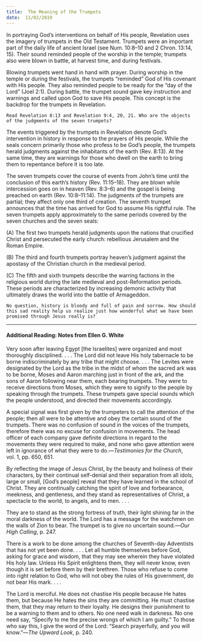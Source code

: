 ```yaml
---
title:  The Meaning of the Trumpets
date:  11/02/2019
---
```


In portraying God’s interventions on behalf of His people, Revelation uses the imagery of trumpets in the Old Testament. Trumpets were an important part of the daily life of ancient Israel (see Num. 10:8–10 and 2 Chron. 13:14, 15). Their sound reminded people of the worship in the temple; trumpets also were blown in battle, at harvest time, and during festivals.

Blowing trumpets went hand in hand with prayer. During worship in the temple or during the festivals, the trumpets “reminded” God of His covenant with His people. They also reminded people to be ready for the “day of the Lord” (Joel 2:1). During battle, the trumpet sound gave key instruction and warnings and called upon God to save His people. This concept is the backdrop for the trumpets in Revelation.

`Read Revelation 8:13 and Revelation 9:4, 20, 21. Who are the objects of the judgments of the seven trumpets?`

The events triggered by the trumpets in Revelation denote God’s intervention in history in response to the prayers of His people. While the seals concern primarily those who profess to be God’s people, the trumpets herald judgments against the inhabitants of the earth (Rev. 8:13). At the same time, they are warnings for those who dwell on the earth to bring them to repentance before it is too late.

The seven trumpets cover the course of events from John’s time until the conclusion of this earth’s history (Rev. 11:15–18). They are blown while intercession goes on in heaven (Rev. 8:3–6) and the gospel is being preached on earth (Rev. 10:8–11:14). The judgments of the trumpets are partial; they affect only one third of creation. The seventh trumpet announces that the time has arrived for God to assume His rightful rule. The seven trumpets apply approximately to the same periods covered by the seven churches and the seven seals:

(A) The first two trumpets herald judgments upon the nations that crucified Christ and persecuted the early church: rebellious Jerusalem and the Roman Empire.

(B) The third and fourth trumpets portray heaven’s judgment against the apostasy of the Christian church in the medieval period.

(C) The fifth and sixth trumpets describe the warring factions in the religious world during the late medieval and post-Reformation periods. These periods are characterized by increasing demonic activity that ultimately draws the world into the battle of Armageddon.

`No question, history is bloody and full of pain and sorrow. How should this sad reality help us realize just how wonderful what we have been promised through Jesus really is?`

---

#### Additional Reading: Notes from Ellen G. White

Very soon after leaving Egypt [the Israelites] were organized and most thoroughly disciplined. . . . The Lord did not leave His holy tabernacle to be borne indiscriminately by any tribe that might choose. . . . The Levites were designated by the Lord as the tribe in the midst of whom the sacred ark was to be borne, Moses and Aaron marching just in front of the ark, and the sons of Aaron following near them, each bearing trumpets. They were to receive directions from Moses, which they were to signify to the people by speaking through the trumpets. These trumpets gave special sounds which the people understood, and directed their movements accordingly.

A special signal was first given by the trumpeters to call the attention of the people; then all were to be attentive and obey the certain sound of the trumpets. There was no confusion of sound in the voices of the trumpets, therefore there was no excuse for confusion in movements. The head officer of each company gave definite directions in regard to the movements they were required to make, and none who gave attention were left in ignorance of what they were to do.—_Testimonies for the Church_, vol. 1, pp. 650, 651.

By reflecting the image of Jesus Christ, by the beauty and holiness of their characters, by their continual self-denial and their separation from all idols, large or small, [God’s people] reveal that they have learned in the school of Christ. They are continually catching the spirit of love and forbearance, meekness, and gentleness, and they stand as representatives of Christ, a spectacle to the world, to angels, and to men. . . .

They are to stand as the strong fortress of truth, their light shining far in the moral darkness of the world. The Lord has a message for the watchmen on the walls of Zion to bear. The trumpet is to give no uncertain sound.—_Our High Calling_, p. 247.

There is a work to be done among the churches of Seventh-day Adventists that has not yet been done. . . . Let all humble themselves before God, asking for grace and wisdom, that they may see wherein they have violated His holy law. Unless His Spirit enlightens them, they will never know, even though it is set before them by their brethren. Those who refuse to come into right relation to God, who will not obey the rules of His government, do not bear His mark. . . .

The Lord is merciful. He does not chastise His people because He hates them, but because He hates the sins they are committing. He must chastise them, that they may return to their loyalty. He designs their punishment to be a warning to them and to others. No one need walk in darkness. No one need say, “Specify to me the precise wrongs of which I am guilty.” To those who say this, I give the word of the Lord: “Search prayerfully, and you will know.”—_The Upward Look_, p. 240.
